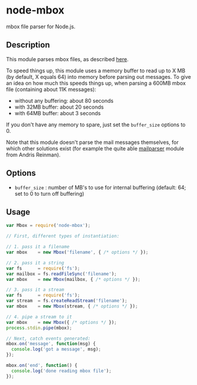 node-mbox
=========

mbox file parser for Node.js.

Description
-----------
This module parses mbox files, as described [here](http://qmail.org./man/man5/mbox.html).

To speed things up, this module uses a memory buffer to read up to X MB (by
default, X equals 64) into memory before parsing out messages. To give an
idea on how much this speeds things up, when parsing a 600MB mbox file
(containing about 11K messages):

*  without any buffering: about 80 seconds
*  with 32MB buffer: about 20 seconds
*  with 64MB buffer:  about 3 seconds

If you don't have any memory to spare, just set the `buffer_size` options
to 0.

Note that this module doesn't parse the mail messages themselves, for which
other solutions exist (for example the quite able
[mailparser](https://github.com/andris9/mailparser) module from Andris
Reinman).

Options
-------

*  `buffer_size` : number of MB's to use for internal buffering (default: 64; set to 0 to turn off buffering)

Usage
-----
```javascript
var Mbox = require('node-mbox');

// First, different types of instantiation:

// 1. pass it a filename
var mbox    = new Mbox('filename', { /* options */ });

// 2. pass it a string
var fs      = require('fs');
var mailbox = fs.readFileSync('filename');
var mbox    = new Mbox(mailbox, { /* options */ });

// 3. pass it a stream
var fs      = require('fs');
var stream  = fs.createReadStream('filename');
var mbox    = new Mbox(stream, { /* options */ });

// 4. pipe a stream to it
var mbox    = new Mbox({ /* options */ });
process.stdin.pipe(mbox);

// Next, catch events generated:
mbox.on('message', function(msg) {
  console.log('got a message', msg);
});

mbox.on('end', function() {
  console.log('done reading mbox file');
});
```
